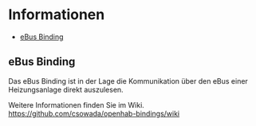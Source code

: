 # Informationen
- [eBus Binding](./documents/EBus-Binding.md)

## eBus Binding
Das eBus Binding ist in der Lage die Kommunikation über den eBus einer Heizungsanlage direkt auszulesen.

Weitere Informationen finden Sie im Wiki. https://github.com/csowada/openhab-bindings/wiki
